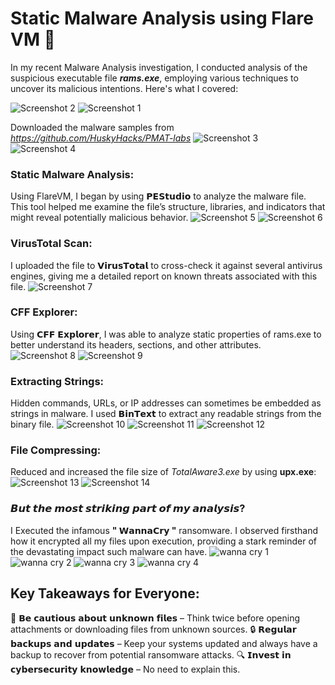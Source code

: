 # Static Malware Analysis using Flare VM 🐛

In my recent Malware Analysis investigation, I conducted analysis of the suspicious executable file _**rams.exe**_, employing various techniques to uncover its malicious intentions.
Here's what I covered:

![Screenshot 2](https://github.com/user-attachments/assets/7746885c-af0b-48f4-9ff9-66f5950b4178)
![Screenshot 1](https://github.com/user-attachments/assets/4df832a6-95c0-470c-a687-06f451a16f05)

Downloaded the malware samples from _https://github.com/HuskyHacks/PMAT-labs_
![Screenshot 3](https://github.com/user-attachments/assets/4018021a-1a95-4d9c-a1e7-41e67e44fc89)
![Screenshot 4](https://github.com/user-attachments/assets/e1d54e79-e1b8-488c-add1-e11703b2553f)

### Static Malware Analysis:
Using FlareVM, I began by using 𝗣𝗘𝗦𝘁𝘂𝗱𝗶𝗼 to analyze the malware file. This tool helped me examine the file’s structure, libraries, and indicators that might reveal potentially malicious behavior.
![Screenshot 5](https://github.com/user-attachments/assets/0c39fb80-dd53-45d7-b261-ed1093a501a9)
![Screenshot 6](https://github.com/user-attachments/assets/4df69a16-4f45-419d-874f-babca81b82eb)

### VirusTotal Scan:
I uploaded the file to 𝗩𝗶𝗿𝘂𝘀𝗧𝗼𝘁𝗮𝗹 to cross-check it against several antivirus engines, giving me a detailed report on known threats associated with this file.
![Screenshot 7](https://github.com/user-attachments/assets/09de7768-f2c7-4744-94f9-8b903c303961)

### CFF Explorer:
Using 𝗖𝗙𝗙 𝗘𝘅𝗽𝗹𝗼𝗿𝗲𝗿, I was able to analyze static properties of rams.exe to better understand its headers, sections, and other attributes. 
![Screenshot 8](https://github.com/user-attachments/assets/095fa36f-bdf9-420b-ba76-eb89f64d8c9d)
![Screenshot 9](https://github.com/user-attachments/assets/0b2b379c-9c32-4ea1-95c2-e3d264dc7fa9)

### Extracting Strings:
Hidden commands, URLs, or IP addresses can sometimes be embedded as strings in malware. I used 𝗕𝗶𝗻𝗧𝗲𝘅𝘁 to extract any readable strings from the binary file.
![Screenshot 10](https://github.com/user-attachments/assets/7ef0bffb-962a-4dc1-9e2a-a325b434ae2d)
![Screenshot 11](https://github.com/user-attachments/assets/97e9adf9-d64a-4a3a-bb10-48a22066c2f4)
![Screenshot 12](https://github.com/user-attachments/assets/306d53de-97e7-4517-8346-0636d2d9afe5)

### File Compressing:
Reduced and increased the file size of _TotalAware3.exe_ by using **upx.exe**:
![Screenshot 13](https://github.com/user-attachments/assets/45811315-ab61-4449-aae8-6c0229257930)
![Screenshot 14](https://github.com/user-attachments/assets/ecf5d7e2-d36f-409b-98e6-7bab78aa63a5)

### 𝘽𝙪𝙩 𝙩𝙝𝙚 𝙢𝙤𝙨𝙩 𝙨𝙩𝙧𝙞𝙠𝙞𝙣𝙜 𝙥𝙖𝙧𝙩 𝙤𝙛 𝙢𝙮 𝙖𝙣𝙖𝙡𝙮𝙨𝙞𝙨?
I Executed the infamous **" 𝗪𝗮𝗻𝗻𝗮𝗖𝗿𝘆 "** ransomware. I observed firsthand how it encrypted all my files upon execution, providing a stark reminder of the devastating impact such malware can have.
![wanna cry 1](https://github.com/user-attachments/assets/3559d659-1b62-4d6f-99df-439f547fd0a6)
![wanna cry 2](https://github.com/user-attachments/assets/2567e475-c8bb-4e43-9bb5-473e9099df64)
![wanna cry 3](https://github.com/user-attachments/assets/79cfc234-c5cd-418e-93fe-eadfec96f290)
![wanna cry 4](https://github.com/user-attachments/assets/cd620df2-c7d4-47e8-96b3-9e45bb4075ea)


## Key Takeaways for Everyone:
🚫 𝗕𝗲 𝗰𝗮𝘂𝘁𝗶𝗼𝘂𝘀 𝗮𝗯𝗼𝘂𝘁 𝘂𝗻𝗸𝗻𝗼𝘄𝗻 𝗳𝗶𝗹𝗲𝘀 – Think twice before opening attachments or downloading files from unknown sources.
🔒 𝗥𝗲𝗴𝘂𝗹𝗮𝗿 𝗯𝗮𝗰𝗸𝘂𝗽𝘀 𝗮𝗻𝗱 𝘂𝗽𝗱𝗮𝘁𝗲𝘀 – Keep your systems updated and always have a backup to recover from potential ransomware attacks.
🔍 𝗜𝗻𝘃𝗲𝘀𝘁 𝗶𝗻 𝗰𝘆𝗯𝗲𝗿𝘀𝗲𝗰𝘂𝗿𝗶𝘁𝘆 𝗸𝗻𝗼𝘄𝗹𝗲𝗱𝗴𝗲 – No need to explain this.
